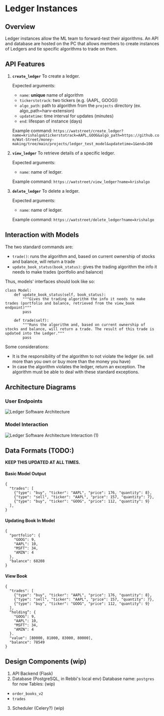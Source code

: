 # Ledger Instances

## Overview
Ledger instances allow the ML team to forward-test their algorithms. An API and database are hosted on the PC that allows members to create instances of Ledgers and tie specific algorithms to trade on them.

## API Features
1. **`create_ledger`**
    To create a ledger.

    Expected arguments:
    - `name`: **unique** name of algorithm
    - `tickerstotrack`: two tickers (e.g. (AAPL, GOOG))
    - `algo_path`: path to algorithm from the `projects` directory (ex. algo_path=harv-extension)
    - `updatetime`: time interval for updates (minutes)
    - `end`: lifespan of instance (days)

    Example command: `https://watstreet/create_ledger?name=krishalgo&tickerstotrack=AAPL,GOOG&algo_path=https://github.com/Wat-Street/money-making/tree/main/projects/ledger_test_model&updatetime=1&end=100`

2. **`view_ledger`**
    To retrieve details of a specific ledger.

    Expected arguments:
    - `name`: name of ledger.

    Example command: `https://watstreet/view_ledger?name=krishalgo`

3. **`delete_ledger`**
    To delete a ledger.

    Expected arguments:
    - `name`: name of ledger.
  
    Example command: `https://watstreet/delete_ledger?name=krishalgo`

## Interaction with Models
The two standard commands are:
- `trade()`: runs the algorithm and, based on current ownership of stocks and balance, will return a trade
- `update_book_status(book_status)`: gives the trading algorithm the info it needs to make trades (portfolio and balance)

Thus, models' interfaces should look like so:
```
class Model:
    def update_book_status(self, book_status):
        """Gives the trading algorithm the info it needs to make trades (portfolio and balance, retrieved from the view_book endpoint)"""
        pass

    def trade(self):
        """Runs the algorithm and, based on current ownership of stocks and balance, will return a trade. The result of this trade is updated into the Ledger."""
        pass
```

Some considerations:
- It is the responsibility of the algorithm to not violate the ledger (ie. sell more than you own or buy more than the money you have)
- In case the algorithm violates the ledger, return an exception. The algorithm must be able to deal with these standard exceptions. 

## Architecture Diagrams
### User Endpoints
![Ledger Software Architecture](https://github.com/user-attachments/assets/2a9cac2a-7bd0-446c-8cdb-fec982467540)

### Model Interaction
![Ledger Software Architecture Interaction (1)](https://github.com/user-attachments/assets/34e724dd-d48e-419f-b9f0-fefa9386c170)

## Data Formats (TODO:)
**KEEP THIS UPDATED AT ALL TIMES.** 
#### Basic Model Output
```
{
  "trades": [
    {"type": "buy", "ticker": "AAPL", "price": 176, "quantity": 8},
    {"type": "sell", "ticker": "AAPL", "price": 157, "quantity": 7},
    {"type": "buy", "ticker": "GOOG", "price": 112, "quantity": 9}
  ],
}
```
#### Updating Book In Model
```
{
  "portfolio": {
    "GOOG": 9,
    "AAPL": 10,
    "MSFT": 34,
    "AMZN": 4
  },
  "balance": 68208
}

```

#### View Book
```
{
  "trades": [
    {"type": "buy", "ticker": "AAPL", "price": 176, "quantity": 8},
    {"type": "sell", "ticker": "AAPL", "price": 157, "quantity": 7},
    {"type": "buy", "ticker": "GOOG", "price": 112, "quantity": 9}
  ],
  “holding”: {
    "GOOG": 9,
    "AAPL": 10,
    "MSFT": 34,
    "AMZN": 4
  }.
  "value": [80000, 81000, 83000, 80000],
  "balance": 78549
}
```

## Design Components (wip)
1. API Backend (Flask)
2. Database (PostgreSQL, in Rebbi's local env)
Database name: `postgres` for now
Tables: (wip)
- `order_books_v2`
- `trades`
3. Scheduler (Celery?) (wip)






